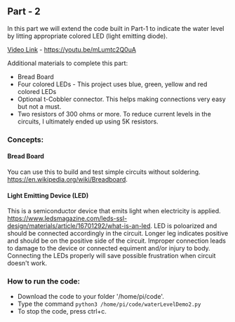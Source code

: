
## Part - 2

In this part we will extend the code built in Part-1 to indicate the water level by litting appropriate colored LED (light emitting diode). 

[Video Link](https://youtu.be/mLumtc2Q0uA) - https://youtu.be/mLumtc2Q0uA

Additional materials to complete this part:

- Bread Board
- Four colored LEDs - This project uses blue, green, yellow and red colored LEDs
- Optional t-Cobbler connector. This helps making connections very easy but not a must.
- Two resistors of 300 ohms or more. To reduce current levels in the circuits, I ultimately ended up using 5K resistors.

### Concepts:

#### Bread Board

You can use this to build and test simple circuits without soldering. https://en.wikipedia.org/wiki/Breadboard.

#### Light Emitting Device (LED)

This is a semiconductor device that emits light when electricity is applied. https://www.ledsmagazine.com/leds-ssl-design/materials/article/16701292/what-is-an-led. LED is poloarized and should be connected accordingly in the circuit. Longer leg indicates positive and should be on the positive side of the circuit. Improper connection leads to damage to the device or connected equiment and/or injury to body. Connecting the LEDs properly will save possible frustration when circuit doesn't work.

### How to run the code:

- Download the code to your folder '/home/pi/code'.
- Type the command `python3 /home/pi/code/waterLevelDemo2.py`
- To stop the code, press ctrl+c.
